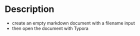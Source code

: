 # Description

- create an empty markdown document with a filename input
- then open the document with Typora


